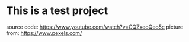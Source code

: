 # This is a test project
source code: https://www.youtube.com/watch?v=CQZxeoQeo5c
picture from: https://www.pexels.com/

